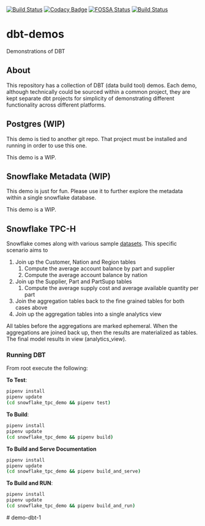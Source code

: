 [![Build Status](https://dev.azure.com/hashmap-labs/berserk-john/_apis/build/status/hashmapinc.dbt-demos?branchName=master)](https://dev.azure.com/hashmap-labs/berserk-john/_build/latest?definitionId=3&branchName=master)
[![Codacy Badge](https://api.codacy.com/project/badge/Grade/08b1644d9cac4350b182dd5556d17051)](https://www.codacy.com?utm_source=github.com&utm_medium=referral&utm_content=hashmapinc/dbt-demos&utm_campaign=Badge_Grade)
[![FOSSA Status](https://app.fossa.com/api/projects/git%2Bgithub.com%2Fhashmapinc%2Fdbt-demos.svg?type=shield)](https://app.fossa.com/projects/git%2Bgithub.com%2Fhashmapinc%2Fdbt-demos?ref=badge_shield)
[![Build Status](http://jenkins.hashmapinc.com:8080/buildStatus/icon?job=dbt-demos%2FJenkins)](http://jenkins.hashmapinc.com:8080/job/dbt-demos/job/Jenkins/)

# dbt-demos

Demonstrations of DBT

## About

This repository has a collection of DBT (data build tool) demos. Each demo, although technically could
be sourced within a common project, they are kept separate dbt projects for simplicity of demonstrating
different functionality across different platforms.

## Postgres (WIP)

This demo is tied to another git repo. That project must be installed and running in order to use this
one.

This demo is a WIP.

## Snowflake Metadata (WIP)

This demo is just for fun. Please use it to further explore the metadata within a single snowflake database.

This demo is a WIP.

## Snowflake TPC-H

Snowflake comes along with various sample [datasets](https://docs.snowflake.net/manuals/user-guide/sample-data-tpch.html). This specific scenario aims to

1. Join up the Customer, Nation and Region tables
   1. Compute the average account balance by part and supplier
   1. Compute the average account balance by nation
1. Join up the Supplier, Part and PartSupp tables
   1. Compute the average supply cost and average available quantity per part
1. Join the aggregation tables back to the fine grained tables for both cases above
1. Join up the aggregation tables into a single analytics view

All tables before the aggregations are marked ephemeral. When the aggregations are joined back up, then the results are
materialized as tables. The final model results in view (analytics_view).

### Running DBT

From root execute the following:

**To Test**:

```bash
pipenv install
pipenv update
(cd snowflake_tpc_demo && pipenv test)
```

**To Build**:

```bash
pipenv install
pipenv update
(cd snowflake_tpc_demo && pipenv build)
```

**To Build and Serve Documentation**

```bash
pipenv install
pipenv update
(cd snowflake_tpc_demo && pipenv build_and_serve)
```

**To Build and RUN**:

```bash
pipenv install
pipenv update
(cd snowflake_tpc_demo && pipenv build_and_run)
```
#   d e m o - d b t - 1  
 